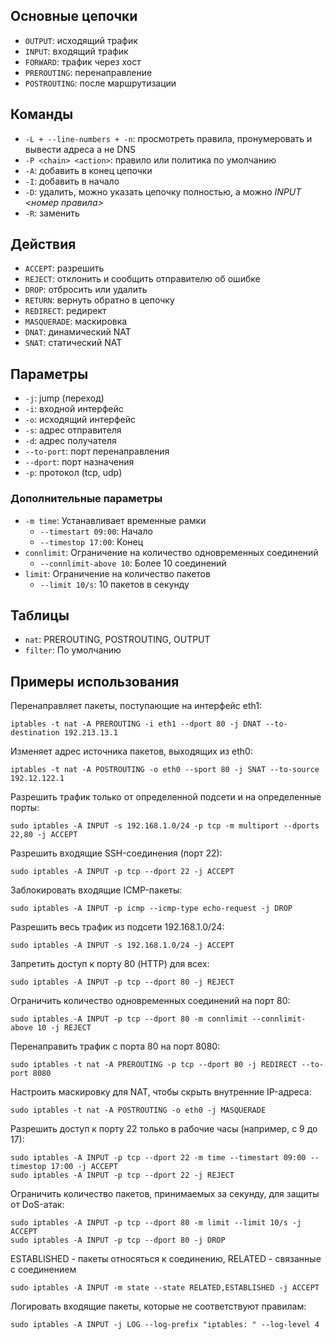 ## Основные цепочки

- ```OUTPUT```: исходящий трафик
- ```INPUT```: входящий трафик
- ```FORWARD```: трафик через хост
- ```PREROUTING```: перенаправление
- ```POSTROUTING```: после маршрутизации

## Команды

- ```-L + --line-numbers + -n```: просмотреть правила, пронумеровать и вывести адреса а не DNS
- ```-P <chain> <action>```: правило или политика по умолчанию
- ```-A```: добавить в конец цепочки
- ```-I```: добавить в начало
- ```-D```: удалить, можно указать цепочку полностью, а можно *INPUT <номер правила>*
- ```-R```: заменить

## Действия

- ```ACCEPT```: разрешить
- ```REJECT```: отклонить и сообщить отправителю об ошибке
- ```DROP```: отбросить или удалить
- ```RETURN```: вернуть обратно в цепочку
- ```REDIRECT```: редирект
- ```MASQUERADE```: маскировка
- ```DNAT```: динамический NAT
- ```SNAT```: статический NAT

## Параметры

- ```-j```: jump (переход)
- ```-i```: входной интерфейс
- ```-o```: исходящий интерфейс
- ```-s```: адрес отправителя
- ```-d```: адрес получателя
- ```--to-port```: порт перенаправления
- ```--dport```: порт назначения
- ```-p```: протокол (tcp, udp)

### Дополнительные параметры

- ```-m time```: Устанавливает временные рамки
  - ```--timestart 09:00```: Начало
  - ```--timestop 17:00```: Конец
- ```connlimit```: Ограничение на количество одновременных соединений
  - ```--connlimit-above 10```: Более 10 соединений
- ```limit```: Ограничение на количество пакетов
  - ```--limit 10/s```: 10 пакетов в секунду

## Таблицы

- ```nat```: PREROUTING, POSTROUTING, OUTPUT
- ```filter```: По умолчанию

## Примеры использования

Перенаправляет пакеты, поступающие на интерфейс eth1:

```
iptables -t nat -A PREROUTING -i eth1 --dport 80 -j DNAT --to-destination 192.213.13.1
```

Изменяет адрес источника пакетов, выходящих из eth0:

```
iptables -t nat -A POSTROUTING -o eth0 --sport 80 -j SNAT --to-source 192.12.122.1
```

Разрешить трафик только от определенной подсети и на определенные порты:

```
sudo iptables -A INPUT -s 192.168.1.0/24 -p tcp -m multiport --dports 22,80 -j ACCEPT
```

Разрешить входящие SSH-соединения (порт 22):
```
sudo iptables -A INPUT -p tcp --dport 22 -j ACCEPT
```

Заблокировать входящие ICMP-пакеты:
```
sudo iptables -A INPUT -p icmp --icmp-type echo-request -j DROP
```

Разрешить весь трафик из подсети 192.168.1.0/24:
```
sudo iptables -A INPUT -s 192.168.1.0/24 -j ACCEPT
```

Запретить доступ к порту 80 (HTTP) для всех:
```
sudo iptables -A INPUT -p tcp --dport 80 -j REJECT
```

Ограничить количество одновременных соединений на порт 80:
```
sudo iptables -A INPUT -p tcp --dport 80 -m connlimit --connlimit-above 10 -j REJECT
```

Перенаправить трафик с порта 80 на порт 8080:
```
sudo iptables -t nat -A PREROUTING -p tcp --dport 80 -j REDIRECT --to-port 8080
```

Настроить маскировку для NAT, чтобы скрыть внутренние IP-адреса:
```
sudo iptables -t nat -A POSTROUTING -o eth0 -j MASQUERADE
```
  
Разрешить доступ к порту 22 только в рабочие часы (например, с 9 до 17):
```
sudo iptables -A INPUT -p tcp --dport 22 -m time --timestart 09:00 --timestop 17:00 -j ACCEPT
sudo iptables -A INPUT -p tcp --dport 22 -j REJECT
```

Ограничить количество пакетов, принимаемых за секунду, для защиты от DoS-атак:
```
sudo iptables -A INPUT -p tcp --dport 80 -m limit --limit 10/s -j ACCEPT
sudo iptables -A INPUT -p tcp --dport 80 -j DROP
```

ESTABLISHED - пакеты относяться к соединению, RELATED - связанные с соединением
```
sudo iptables -A INPUT -m state --state RELATED,ESTABLISHED -j ACCEPT
```

Логировать входящие пакеты, которые не соответствуют правилам:
```
sudo iptables -A INPUT -j LOG --log-prefix "iptables: " --log-level 4
```
